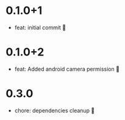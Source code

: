 # 0.1.0+1

- feat: initial commit 🎉

# 0.1.0+2

- feat: Added android camera permission 🎉

# 0.3.0

- chore: dependencies cleanup 🎉
